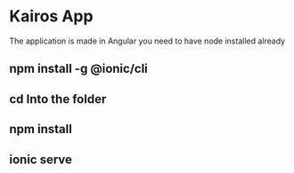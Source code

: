 # Kairos App

The application is made in Angular you need to have node installed already

## npm install -g @ionic/cli

## cd Into the folder

## npm install

## ionic serve
